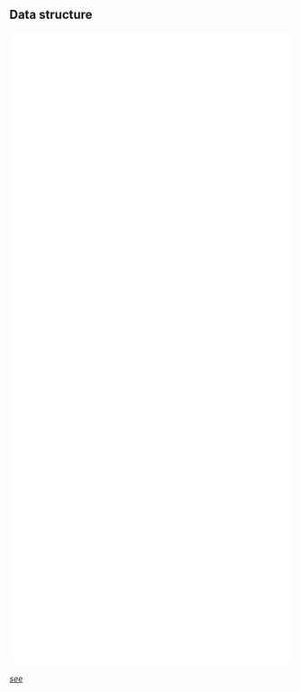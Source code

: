 ## Data structure
<img src="lib/images/data-structures.svg" style="height: 28vh"/>

*[see](https://doc.rust-lang.org/std/collections/index.html)*

<!--
let mut alphabet: HashSet<&str> = vec!["a", "b", "c"].into_iter().collect();
alphabet.insert("®️");
let a = alphabet.get("a");
let mut departements: HashMap<u8, &str> = vec![(23, "Creuse")].into_iter().collect();
departements.insert(75, "Paris");
let best_departement = departements[&23];-->
